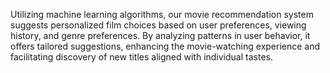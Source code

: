 Utilizing machine learning algorithms, our movie recommendation system suggests personalized film choices based on user preferences, viewing history, and genre preferences. By analyzing patterns in user behavior, it offers tailored suggestions, enhancing the movie-watching experience and facilitating discovery of new titles aligned with individual tastes.
